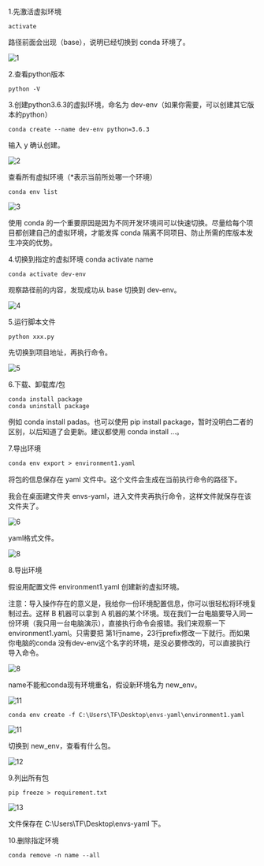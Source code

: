 1.先激活虚拟环境

```
activate
```

路径前面会出现（base），说明已经切换到 conda 环境了。

![1](img\1.png)



2.查看python版本

```
python -V
```



3.创建python3.6.3的虚拟环境，命名为 dev-env（如果你需要，可以创建其它版本的python）

```
conda create --name dev-env python=3.6.3
```

输入 y 确认创建。

![2](img\2.png)



查看所有虚拟环境（*表示当前所处哪一个环境）

```
conda env list
```

![3](img\3.png)

使用 conda 的一个重要原因是因为不同开发环境间可以快速切换。尽量给每个项目都创建自己的虚拟环境，才能发挥 conda 隔离不同项目、防止所需的库版本发生冲突的优势。



4.切换到指定的虚拟环境    conda activate name

```
conda activate dev-env
```

观察路径前的内容，发现成功从 base 切换到 dev-env。

![4](img\4.png)



5.运行脚本文件

```
python xxx.py
```

先切换到项目地址，再执行命令。

![5](img\5.png)



6.下载、卸载库/包

```
conda install package
conda uninstall package
```

例如 conda install padas。也可以使用 pip install package，暂时没明白二者的区别，以后知道了会更新。建议都使用 conda install ...。



7.导出环境

```perl
conda env export > environment1.yaml
```

将包的信息保存在 yaml 文件中。这个文件会生成在当前执行命令的路径下。

我会在桌面建文件夹 envs-yaml，进入文件夹再执行命令，这样文件就保存在该文件夹了。

![6](img\6.png)



yaml格式文件。

![8](img\8.png)



8.导出环境

假设用配置文件 environment1.yaml 创建新的虚拟环境。

注意：导入操作存在的意义是，我给你一份环境配置信息，你可以很轻松将环境复制过去。这样 B 机器可以拿到 A 机器的某个环境。现在我们一台电脑要导入同一份环境（我只用一台电脑演示），直接执行命令会报错。我们来观察一下 environment1.yaml。只需要把 第1行name，23行prefix修改一下就行。而如果你电脑的conda 没有dev-env这个名字的环境，是没必要修改的，可以直接执行导入命令。

![8](img\8.png)



name不能和conda现有环境重名，假设新环境名为 new_env。

![11](img\10.png)



```
conda env create -f C:\Users\TF\Desktop\envs-yaml\environment1.yaml
```

![11](img\11.png)



切换到 new_env，查看有什么包。

![12](img\12.png)



9.列出所有包

```
pip freeze > requirement.txt
```

![13](img\13.png)

文件保存在 C:\Users\TF\Desktop\envs-yaml 下。

10.删除指定环境

```
conda remove -n name --all
```

